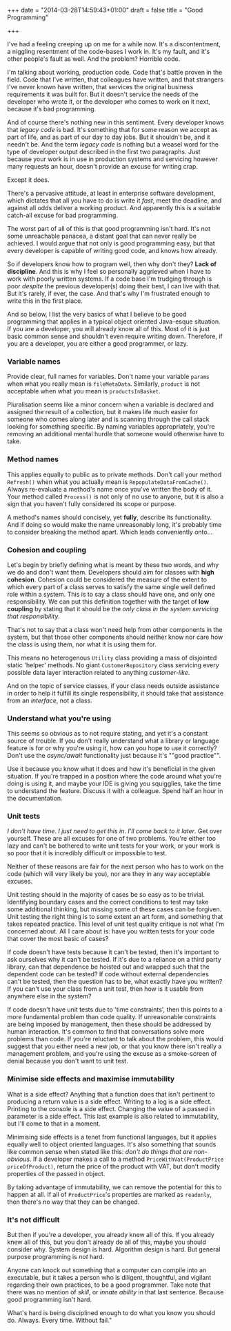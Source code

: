+++
date = "2014-03-28T14:59:43+01:00"
draft = false
title = "Good Programming"

+++

I've had a feeling creeping up on me for a while now. It's a discontentment, a niggling resentment of the code-bases I work in. It's my fault, and it's other people's fault as well. And the problem? Horrible code.

I'm talking about working, production code. Code that's battle proven in the field. Code that I've written, that colleagues have written, and that strangers I've never known have written, that services the original business requirements it was built for. But it doesn't service the needs of the developer who wrote it, or the developer who comes to work on it next, because it's bad programming.

And of course there's nothing new in this sentiment. Every developer knows that _legacy code_ is bad. It's something that for some reason we accept as part of life, and as part of our day to day jobs. But it shouldn't be, and it needn't be. And the term _legacy code_ is nothing but a weasel word for the type of developer output described in the first two paragraphs. Just because your work is in use in production systems and servicing however many requests an hour, doesn't provide an excuse for writing crap.

Except it does.

There's a pervasive attitude, at least in enterprise software development, which dictates that all you have to do is write it _fast_, meet the deadline, and against all odds deliver a working product. And apparently this is a suitable catch-all excuse for bad programming.

The worst part of all of this is that good programming isn't hard. It's not some unreachable panacea, a distant goal that can never really be achieved. I would argue that not only is good programming easy, but that every developer is capable of writing good code, and knows how already.

So if developers know how to program well, then why don't they? **Lack of discipline**. And this is why I feel so personally aggrieved when I have to work with poorly written systems. If a code base I'm trudging through is poor _despite_ the previous developer(s) doing their best, I can live with that. But it's rarely, if ever, the case. And that's why I'm frustrated enough to write this in the first place.

And so below, I list the very basics of what I believe to be good programming that applies in a typical object oriented Java-esque situation. If you are a developer, you will already know all of this. Most of it is just basic common sense and shouldn't even require writing down. Therefore, if you are a developer, you are either a good programmer, or lazy.

### Variable names

Provide clear, full names for variables. Don't name your variable `params` when what you really mean is `fileMetaData`. Similarly, `product` is not acceptable when what you mean is `productsInBasket`.

Pluralisation seems like a minor concern when a variable is declared and assigned the result of a collection, but it makes life much easier for someone who comes along later and is scanning through the call stack looking for something specific. By naming variables appropriately, you're removing an additional mental hurdle that someone would otherwise have to take.

### Method names

This applies equally to public as to private methods. Don't call your method `Refresh()` when what you actually mean is `RepopulateDataFromCache()`. Always re-evaluate a method's name once you've written the body of it. Your method called `Process()` is not only of no use to anyone, but it is also a sign that you haven't fully considered its scope or purpose.

A method's names should concisely, yet **fully**, describe its functionality. And if doing so would make the name unreasonably long, it's probably time to consider breaking the method apart. Which leads conveniently onto...

### Cohesion and coupling

Let's begin by briefly defining what is meant by these two words, and why we do and don't want them. Developers should aim for classes with **high cohesion**. Cohesion could be considered the measure of the extent to which every part of a class serves to satisfy the same single well defined role within a system. This is to say a class should have one, and only one responsibility. We can put this definition together with the target of **low coupling** by stating that it should be the _only class in the system servicing that responsibility_.

That's not to say that a class won't need help from other components in the system, but that those other components should neither know nor care how the class is using them, nor what it is using them for.

This means no heterogenous `Utility` class providing a mass of disjointed static 'helper' methods. No giant `CustomerRepository` class servicing every possible data layer interaction related to anything _customer-like_.

And on the topic of service classes, if your class needs outside assistance in order to help it fulfill its single responsibility, it should take that assistance from an _interface_, not a class.

### Understand what you're using

This seems so obvious as to not require stating, and yet it's a constant source of trouble. If you don't really understand what a library or language feature is for or why you're using it, how can you hope to use it correctly? Don't use the _async/await_ functionality just because it's ""good practice"".

Use it because you know what it does and how it's beneficial in the given situation. If you're trapped in a position where the code around what you're doing is using it, and maybe your IDE is giving you squigglies, take the time to understand the feature. Discuss it with a colleague. Spend half an hour in the documentation.

### Unit tests

_I don't have time_. _I just need to get this in_. _I'll come back to it later_. Get over yourself. These are all excuses for one of two problems. You're either too lazy and can't be bothered to write unit tests for your work, or your work is so poor that it is incredibly difficult or impossible to test.

Neither of these reasons are fair for the next person who has to work on the code (which will very likely be you), nor are they in any way acceptable excuses.

Unit testing should in the majority of cases be so easy as to be trivial. Identifying boundary cases and the correct conditions to test may take some additional thinking, but missing some of these cases can be forgiven. Unit testing the right thing is to some extent an art form, and something that takes repeated practice. This level of unit test quality critique is not what I'm concerned about. All I care about is: have you written tests for your code that cover the most basic of cases?

If code doesn't have tests because it can't be tested, then it's important to ask ourselves why it can't be tested. If it's due to a reliance on a third party library, can that dependence be hoisted out and wrapped such that the dependent code can be tested? If code without external dependencies can't be tested, then the question has to be, what exactly have you written? If you can't use your class from a unit test, then how is it usable from anywhere else in the system?

If code doesn't have unit tests due to 'time constraints', then this points to a more fundamental problem than code quality. If unreasonable constraints are being imposed by management, then these should be addressed by human interaction. It's common to find that conversations solve more problems than code. If you're reluctant to talk about the problem, this would suggest that you either need a new job, or that you know there isn't really a management problem, and you're using the excuse as a smoke-screen of denial because you don't want to unit test.

### Minimise side effects and maximise immutability

What is a side effect? Anything that a function does that isn't pertinent to producing a return value is a side effect. Writing to a log is a side effect. Printing to the console is a side effect. Changing the value of a passed in parameter is a side effect. This last example is also related to immutability, but I'll come to that in a moment.

Minimising side effects is a tenet from functional languages, but it applies equally well to object oriented languages. It's also something that sounds like common sense when stated like this: _don't do things that are non-obvious_. If a developer makes a call to a method `PriceWithVat(ProductPrice priceOfProduct)`, return the price of the product with VAT, but don't modify properties of the passed in object.

By taking advantage of immutability, we can remove the potential for this to happen at all. If all of `ProductPrice`'s properties are marked as `readonly`, then there's no way that they can be changed.

### It's not difficult

But then if you're a developer, you already knew all of this. If you already knew all of this, but you don't already do all of this, maybe you should consider why. System design is hard. Algorithm design is hard. But general purpose programming is _not_ hard.

Anyone can knock out something that a computer can compile into an executable, but it takes a person who is diligent, thoughtful, and vigilant regarding their own practices, to be a good programmer. Take note that there was no mention of _skill_, or _innate ability_ in that last sentence. Because good programming isn't hard.

What's hard is being disciplined enough to do what you know you should do. Always. Every time. Without fail."